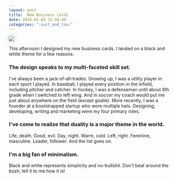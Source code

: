 ```yaml
---
layout: post
title:  New Business Cards
date: 2016-01-03 12:04:49
categories: ":suit_and_tie:"
---
```


<img style="box-shadow: 0 0 15px rgba(0, 0, 0, .25);" src="http://i.imgur.com/RaNED2M.png">

<p>This afternoon I designed my new business cards. I landed on a black and white theme for a few reasons.</p>

<h3>The design speaks to my multi-faceted skill set.</h3>
<p>I've always been a jack-of-all-trades. Growing up, I was a utility player in each sport I played. In baseball, I played every position in the infield, including pitcher and catcher. In hockey, I was a defenseman until about 8th grade when I switched to left wing. And in soccer my coach would put me just about anywhere on the field (except goalie). More recently, I was a founder at a bootstrapped startup who wore multiple hats. Designing, developing, writing and marketing were my four primary roles.</p>

<h3>I've come to realize that duality is a major theme in the world.</h3>
<p>Life, death. Good, evil. Day, night. Warm, cold. Left, right. Feminine, masculine. Leader, follower. And the list goes on.</p>

<h3>I'm a big fan of minimalism.</h3>
<p>Black and white represents simplicity and no-bullshit. Don't beat around the bush; tell it to me how it is!</p>
